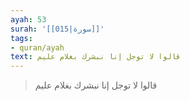 ```yaml
---
ayah: 53
surah: '[[015|سورة]]'
tags:
- quran/ayah
text: قالوا لا توجل إنا نبشرك بغلام عليم
---
```

> قالوا لا توجل إنا نبشرك بغلام عليم
